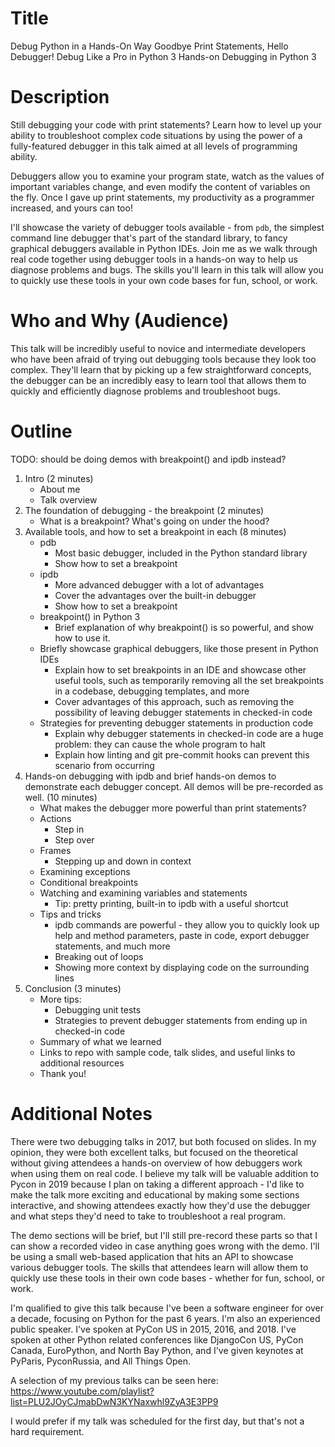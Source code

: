 # Title

Debug Python in a Hands-On Way
Goodbye Print Statements, Hello Debugger!
Debug Like a Pro in Python 3
Hands-on Debugging in Python 3

# Description

Still debugging your code with print statements? Learn how to level up your ability to troubleshoot complex code situations by using the power of a fully-featured debugger in this talk aimed at all levels of programming ability.

Debuggers allow you to examine your program state, watch as the values of important variables change, and even modify the content of variables on the fly. Once I gave up print statements, my productivity as a programmer increased, and yours can too!

I'll showcase the variety of debugger tools available - from `pdb`, the simplest command line debugger that's part of the standard library, to fancy graphical debuggers available in Python IDEs. Join me as we walk through real code together using debugger tools in a hands-on way to help us diagnose problems and bugs. The skills you'll learn in this talk will allow you to quickly use these tools in your own code bases for fun, school, or work.

# Who and Why (Audience)

This talk will be incredibly useful to novice and intermediate developers who have been afraid of trying out debugging tools because they look too complex. They'll learn that by picking up a few straightforward concepts, the debugger can be an incredibly easy to learn tool that allows them to quickly and efficiently diagnose problems and troubleshoot bugs.

# Outline

TODO: should be doing demos with breakpoint() and ipdb instead?

1. Intro (2 minutes)
	- About me
	- Talk overview
2. The foundation of debugging - the breakpoint (2 minutes)
	- What is a breakpoint? What's going on under the hood?
3. Available tools, and how to set a breakpoint in each (8 minutes)
	- pdb
		- Most basic debugger, included in the Python standard library
		- Show how to set a breakpoint
	- ipdb
		- More advanced debugger with a lot of advantages
		- Cover the advantages over the built-in debugger
		- Show how to set a breakpoint
	- breakpoint() in Python 3
		- Brief explanation of why breakpoint() is so powerful, and show how to use it.
	- Briefly showcase graphical debuggers, like those present in Python IDEs
		- Explain how to set breakpoints in an IDE and showcase other useful tools, such as temporarily removing all the set breakpoints in a codebase, debugging templates, and more
		- Cover advantages of this approach, such as removing the possibility of leaving debugger statements in checked-in code
	- Strategies for preventing debugger statements in production code
		- Explain why debugger statements in checked-in code are a huge problem: they can cause the whole program to halt
		- Explain how linting and git pre-commit hooks can prevent this scenario from occurring
4. Hands-on debugging with ipdb and brief hands-on demos to demonstrate each debugger concept. All demos will be pre-recorded as well. (10 minutes)
	- What makes the debugger more powerful than print statements?
	- Actions
		- Step in
		- Step over
	- Frames
		- Stepping up and down in context
	- Examining exceptions
	- Conditional breakpoints
	- Watching and examining variables and statements
		- Tip: pretty printing, built-in to ipdb with a useful shortcut
	- Tips and tricks
		- ipdb commands are powerful - they allow you to quickly look up help and method parameters, paste in code, export debugger statements, and much more
		- Breaking out of loops
		- Showing more context by displaying code on the surrounding lines
5. Conclusion (3 minutes)
	- More tips:
		- Debugging unit tests
		- Strategies to prevent debugger statements from ending up in checked-in code
	- Summary of what we learned
	- Links to repo with sample code, talk slides, and useful links to additional resources
	- Thank you!


# Additional Notes

There were two debugging talks in 2017, but both focused on slides. In my opinion, they were both excellent talks, but focused on the theoretical without giving attendees a hands-on overview of how debuggers work when using them on real code. I believe my talk will be valuable addition to Pycon in 2019 because I plan on taking a different approach - I'd like to make the talk more exciting and educational by making some sections interactive, and showing attendees exactly how they'd use the debugger and what steps they'd need to take to troubleshoot a real program.

The demo sections will be brief, but I'll still pre-record these parts so that I can show a recorded video in case anything goes wrong with the demo. I'll be using a small web-based application that hits an API to showcase various debugger tools. The skills that attendees learn will allow them to quickly use these tools in their own code bases - whether for fun, school, or work.

I'm qualified to give this talk because I've been a software engineer for over a decade, focusing on Python for the past 6 years. I'm also an experienced public speaker. I've spoken at PyCon US in 2015, 2016, and 2018. I've spoken at other Python related conferences like DjangoCon US, PyCon Canada, EuroPython, and North Bay Python, and I've given keynotes at PyParis, PyconRussia, and All Things Open.

A selection of my previous talks can be seen here: https://www.youtube.com/playlist?list=PLU2JOyCJmabDwN3KYNaxwhl9ZyA3E3PP9

I would prefer if my talk was scheduled for the first day, but that's not a hard requirement.